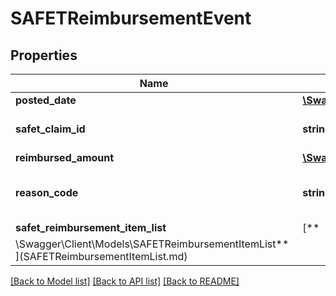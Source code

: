 # SAFETReimbursementEvent

## Properties

Name | Type | Description | Notes
------------ | ------------- | ------------- | -------------
**posted_date** | [**\Swagger\Client\Models\\DateTime**](\DateTime.md) |  | [optional]
**safet_claim_id** | **string** | A SAFE-T claim identifier. | [optional]
**reimbursed_amount** | [**\Swagger\Client\Models\Currency**](Currency.md) |  | [optional]
**reason_code** | **string** | Indicates why the seller was reimbursed. | [optional]
**safet_reimbursement_item_list** | [**
\Swagger\Client\Models\SAFETReimbursementItemList**](SAFETReimbursementItemList.md) |  | [optional]

[[Back to Model list]](../../README.md#documentation-for-models) [[Back to API list]](../../README.md#documentation-for-api-endpoints) [[Back to README]](../../README.md)

